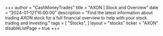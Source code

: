 +++
author = "CashMoneyTrades"
title = "AXON | Stock and Overview"
date = "2024-01-12T10:00:00"
description = "Find the latest information about trading AXON stock for a full financial overview to help with your stock trading and investing."
tags = [
   "Stocks",
]
layout = "stocks"
ticker = "AXON"
disableListPage = true
+++
